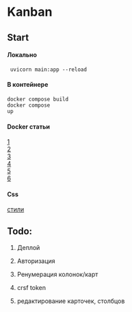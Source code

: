 # Kanban

## Start
#### Локально
<code> uvicorn main:app --reload </code>  

#### В контейнере  
<code>docker compose build</code>
<br/>
<code>docker compose up</code>

#### Docker статьи
<a href="https://www.jeffastor.com/blog/pairing-a-postgresql-db-with-your-dockerized-fastapi-app">1</a>  
<a href="https://github.com/Jastor11/phresh-tutorial/tree/part-2-pairing-a-postgresql-db-with-your-dockerized-fastapi-app">2</a>  
<a href="https://testdriven.io/blog/fastapi-docker-traefik/">3</a>  
<a href="https://github.com/tiangolo/full-stack-fastapi-postgresql">4</a>  
<a href="https://ahmed-nafies.medium.com/fastapi-with-sqlalchemy-postgresql-and-alembic-and-of-course-docker-f2b7411ee396">5</a>  
<a href="https://nuancesprog.ru/p/14818/">6</a>  


#### Css
<a href="https://materializecss.com/typography.html">стили</a> 

## Todo:
1. Деплой  
2. Авторизация
3. Ренумерация колонок/карт
4. crsf token

6. редактирование карточек, столбцов
